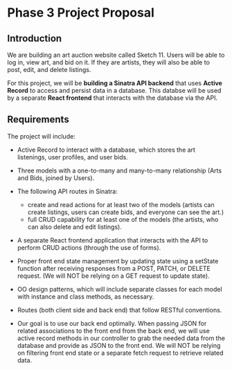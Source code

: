 # Phase 3 Project Proposal
## Introduction

We are building an art auction website called Sketch 11. Users will be able to log in, view art, and bid on it. If they are artists, they will also be able to post, edit, and delete listings. 

For this project, we will be **building a Sinatra API backend** that uses
**Active Record** to access and persist data in a database. This databse will be used
by a separate **React frontend** that interacts with the database via the API.

## Requirements

The project will include:

- Active Record to interact with a database, which stores the art listenings, user profiles, and user bids.
- Three models with a one-to-many and many-to-many relationship (Arts and Bids, joined by Users).
- The following API routes in Sinatra:
  - create and read actions for at least two of the models (artists can create listings, users can create bids, and everyone can see the art.)
  - full CRUD capability for at least one of the models (the artists, who can also delete and edit listings).
- A separate React frontend application that interacts with the API to
  perform CRUD actions (through the use of forms).
- Proper front end state management by updating state using a
  setState function after receiving responses from a POST, PATCH, or DELETE 
  request. (We will NOT be relying on a GET request to update state). 
- OO design patterns, which will include separate classes for each
  model with instance and class methods, as necessary. 
- Routes (both client side and back end) that follow RESTful
  conventions.

  
- Our goal is to use our back end optimally. When passing JSON for related associations to the front 
  end from the back end, we will use active record methods in our controller to grab
  the needed data from the database and provide as JSON to the front end. We will
  NOT be relying on filtering front end state or a separate fetch request to
  retrieve related data.
